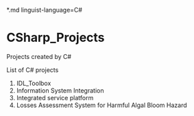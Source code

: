 *.md linguist-language=C#
# CSharp_Projects
Projects created by C#

List of C# projects

1. IDL_Toolbox
2. Information System Integration 
3. Integrated service platform
4. Losses Assessment System for Harmful Algal Bloom Hazard
